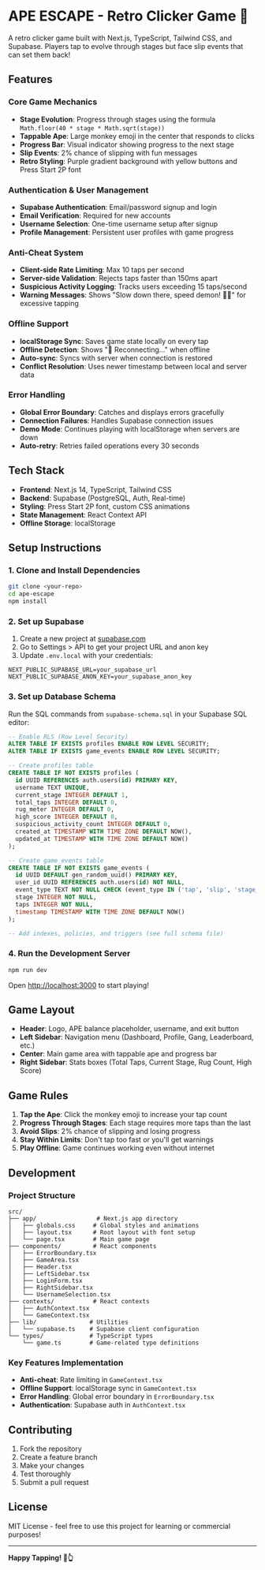 # APE ESCAPE - Retro Clicker Game 🦍

A retro clicker game built with Next.js, TypeScript, Tailwind CSS, and Supabase. Players tap to evolve through stages but face slip events that can set them back!

## Features

### Core Game Mechanics
- **Stage Evolution**: Progress through stages using the formula `Math.floor(40 * stage * Math.sqrt(stage))`
- **Tappable Ape**: Large monkey emoji in the center that responds to clicks
- **Progress Bar**: Visual indicator showing progress to the next stage
- **Slip Events**: 2% chance of slipping with fun messages
- **Retro Styling**: Purple gradient background with yellow buttons and Press Start 2P font

### Authentication & User Management
- **Supabase Authentication**: Email/password signup and login
- **Email Verification**: Required for new accounts
- **Username Selection**: One-time username setup after signup
- **Profile Management**: Persistent user profiles with game progress

### Anti-Cheat System
- **Client-side Rate Limiting**: Max 10 taps per second
- **Server-side Validation**: Rejects taps faster than 150ms apart
- **Suspicious Activity Logging**: Tracks users exceeding 15 taps/second
- **Warning Messages**: Shows "Slow down there, speed demon! 🏃‍♂️" for excessive tapping

### Offline Support
- **localStorage Sync**: Saves game state locally on every tap
- **Offline Detection**: Shows "🔄 Reconnecting..." when offline
- **Auto-sync**: Syncs with server when connection is restored
- **Conflict Resolution**: Uses newer timestamp between local and server data

### Error Handling
- **Global Error Boundary**: Catches and displays errors gracefully
- **Connection Failures**: Handles Supabase connection issues
- **Demo Mode**: Continues playing with localStorage when servers are down
- **Auto-retry**: Retries failed operations every 30 seconds

## Tech Stack

- **Frontend**: Next.js 14, TypeScript, Tailwind CSS
- **Backend**: Supabase (PostgreSQL, Auth, Real-time)
- **Styling**: Press Start 2P font, custom CSS animations
- **State Management**: React Context API
- **Offline Storage**: localStorage

## Setup Instructions

### 1. Clone and Install Dependencies

```bash
git clone <your-repo>
cd ape-escape
npm install
```

### 2. Set up Supabase

1. Create a new project at [supabase.com](https://supabase.com)
2. Go to Settings > API to get your project URL and anon key
3. Update `.env.local` with your credentials:

```env
NEXT_PUBLIC_SUPABASE_URL=your_supabase_url
NEXT_PUBLIC_SUPABASE_ANON_KEY=your_supabase_anon_key
```

### 3. Set up Database Schema

Run the SQL commands from `supabase-schema.sql` in your Supabase SQL editor:

```sql
-- Enable RLS (Row Level Security)
ALTER TABLE IF EXISTS profiles ENABLE ROW LEVEL SECURITY;
ALTER TABLE IF EXISTS game_events ENABLE ROW LEVEL SECURITY;

-- Create profiles table
CREATE TABLE IF NOT EXISTS profiles (
  id UUID REFERENCES auth.users(id) PRIMARY KEY,
  username TEXT UNIQUE,
  current_stage INTEGER DEFAULT 1,
  total_taps INTEGER DEFAULT 0,
  rug_meter INTEGER DEFAULT 0,
  high_score INTEGER DEFAULT 0,
  suspicious_activity_count INTEGER DEFAULT 0,
  created_at TIMESTAMP WITH TIME ZONE DEFAULT NOW(),
  updated_at TIMESTAMP WITH TIME ZONE DEFAULT NOW()
);

-- Create game_events table
CREATE TABLE IF NOT EXISTS game_events (
  id UUID DEFAULT gen_random_uuid() PRIMARY KEY,
  user_id UUID REFERENCES auth.users(id) NOT NULL,
  event_type TEXT NOT NULL CHECK (event_type IN ('tap', 'slip', 'stage_up')),
  stage INTEGER NOT NULL,
  taps INTEGER NOT NULL,
  timestamp TIMESTAMP WITH TIME ZONE DEFAULT NOW()
);

-- Add indexes, policies, and triggers (see full schema file)
```

### 4. Run the Development Server

```bash
npm run dev
```

Open [http://localhost:3000](http://localhost:3000) to start playing!

## Game Layout

- **Header**: Logo, APE balance placeholder, username, and exit button
- **Left Sidebar**: Navigation menu (Dashboard, Profile, Gang, Leaderboard, etc.)
- **Center**: Main game area with tappable ape and progress bar
- **Right Sidebar**: Stats boxes (Total Taps, Current Stage, Rug Count, High Score)

## Game Rules

1. **Tap the Ape**: Click the monkey emoji to increase your tap count
2. **Progress Through Stages**: Each stage requires more taps than the last
3. **Avoid Slips**: 2% chance of slipping and losing progress
4. **Stay Within Limits**: Don't tap too fast or you'll get warnings
5. **Play Offline**: Game continues working even without internet

## Development

### Project Structure

```
src/
├── app/                 # Next.js app directory
│   ├── globals.css     # Global styles and animations
│   ├── layout.tsx      # Root layout with font setup
│   └── page.tsx        # Main game page
├── components/         # React components
│   ├── ErrorBoundary.tsx
│   ├── GameArea.tsx
│   ├── Header.tsx
│   ├── LeftSidebar.tsx
│   ├── LoginForm.tsx
│   ├── RightSidebar.tsx
│   └── UsernameSelection.tsx
├── contexts/           # React contexts
│   ├── AuthContext.tsx
│   └── GameContext.tsx
├── lib/               # Utilities
│   └── supabase.ts    # Supabase client configuration
└── types/             # TypeScript types
    └── game.ts        # Game-related type definitions
```

### Key Features Implementation

- **Anti-cheat**: Rate limiting in `GameContext.tsx`
- **Offline Support**: localStorage sync in `GameContext.tsx`
- **Error Handling**: Global error boundary in `ErrorBoundary.tsx`
- **Authentication**: Supabase auth in `AuthContext.tsx`

## Contributing

1. Fork the repository
2. Create a feature branch
3. Make your changes
4. Test thoroughly
5. Submit a pull request

## License

MIT License - feel free to use this project for learning or commercial purposes!

---

**Happy Tapping! 🦍👆**